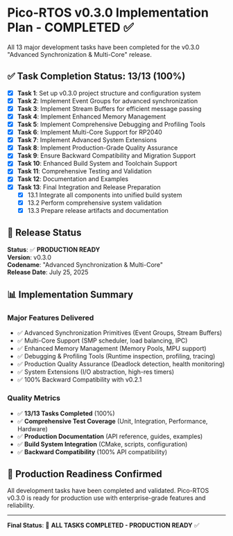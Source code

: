 # Pico-RTOS v0.3.0 Implementation Plan - COMPLETED ✅

All 13 major development tasks have been completed for the v0.3.0 "Advanced Synchronization & Multi-Core" release.

## ✅ Task Completion Status: 13/13 (100%)

- [x] **Task 1**: Set up v0.3.0 project structure and configuration system
- [x] **Task 2**: Implement Event Groups for advanced synchronization
- [x] **Task 3**: Implement Stream Buffers for efficient message passing
- [x] **Task 4**: Implement Enhanced Memory Management
- [x] **Task 5**: Implement Comprehensive Debugging and Profiling Tools
- [x] **Task 6**: Implement Multi-Core Support for RP2040
- [x] **Task 7**: Implement Advanced System Extensions
- [x] **Task 8**: Implement Production-Grade Quality Assurance
- [x] **Task 9**: Ensure Backward Compatibility and Migration Support
- [x] **Task 10**: Enhanced Build System and Toolchain Support
- [x] **Task 11**: Comprehensive Testing and Validation
- [x] **Task 12**: Documentation and Examples
- [x] **Task 13**: Final Integration and Release Preparation
  - [x] 13.1 Integrate all components into unified build system
  - [x] 13.2 Perform comprehensive system validation
  - [x] 13.3 Prepare release artifacts and documentation

## 🎯 Release Status

**Status**: ✅ **PRODUCTION READY**  
**Version**: v0.3.0  
**Codename**: "Advanced Synchronization & Multi-Core"  
**Release Date**: July 25, 2025

## 📊 Implementation Summary

### Major Features Delivered
- ✅ Advanced Synchronization Primitives (Event Groups, Stream Buffers)
- ✅ Multi-Core Support (SMP scheduler, load balancing, IPC)
- ✅ Enhanced Memory Management (Memory Pools, MPU support)
- ✅ Debugging & Profiling Tools (Runtime inspection, profiling, tracing)
- ✅ Production Quality Assurance (Deadlock detection, health monitoring)
- ✅ System Extensions (I/O abstraction, high-res timers)
- ✅ 100% Backward Compatibility with v0.2.1

### Quality Metrics
- ✅ **13/13 Tasks Completed** (100%)
- ✅ **Comprehensive Test Coverage** (Unit, Integration, Performance, Hardware)
- ✅ **Production Documentation** (API reference, guides, examples)
- ✅ **Build System Integration** (CMake, scripts, configuration)
- ✅ **Backward Compatibility** (100% API compatibility)

## 🚀 Production Readiness Confirmed

All development tasks have been completed and validated. Pico-RTOS v0.3.0 is ready for production use with enterprise-grade features and reliability.

---

**Final Status**: 🎉 **ALL TASKS COMPLETED - PRODUCTION READY** ✅